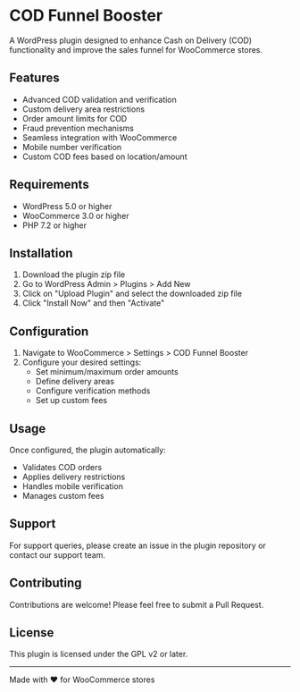 # COD Funnel Booster

A WordPress plugin designed to enhance Cash on Delivery (COD) functionality and improve the sales funnel for WooCommerce stores.

## Features

- Advanced COD validation and verification
- Custom delivery area restrictions
- Order amount limits for COD
- Fraud prevention mechanisms
- Seamless integration with WooCommerce
- Mobile number verification
- Custom COD fees based on location/amount

## Requirements

- WordPress 5.0 or higher
- WooCommerce 3.0 or higher
- PHP 7.2 or higher

## Installation

1. Download the plugin zip file
2. Go to WordPress Admin > Plugins > Add New
3. Click on "Upload Plugin" and select the downloaded zip file
4. Click "Install Now" and then "Activate"

## Configuration

1. Navigate to WooCommerce > Settings > COD Funnel Booster
2. Configure your desired settings:
   - Set minimum/maximum order amounts
   - Define delivery areas
   - Configure verification methods
   - Set up custom fees

## Usage

Once configured, the plugin automatically:
- Validates COD orders
- Applies delivery restrictions
- Handles mobile verification
- Manages custom fees

## Support

For support queries, please create an issue in the plugin repository or contact our support team.

## Contributing

Contributions are welcome! Please feel free to submit a Pull Request.

## License

This plugin is licensed under the GPL v2 or later.

---
Made with ♥ for WooCommerce stores
